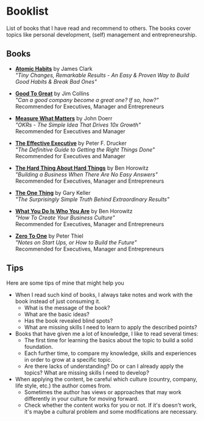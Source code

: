 # Booklist

List of books that I have read and recommend to others. The books cover topics like personal development, (self) management and entrepreneurship.

## Books

- [**Atomic Habits**](https://jamesclear.com/atomic-habits) by James Clark <br>
  *"Tiny Changes, Remarkable  Results - An Easy & Proven Way to Build Good Habits & Break Bad Ones"*

- [**Good To Great**](https://en.wikipedia.org/wiki/Good_to_Great) by Jim Collins <br>
  *"Can a good company become a great one? If so, how?"* <br>
  Recommended for Executives, Manager and Entrepreneurs
  
- [**Measure What Matters**](https://www.amazon.com/Measure-What-Matters-Google-Foundation/dp/0525536221) by John Doerr <br>
  *"OKRs - The Simple Idea That Drives 10x Growth"* <br>
  Recommended for Executives and Manager

- [**The Effective Executive**](https://www.amazon.com/Effective-Executive-Definitive-Harperbusiness-Essentials/dp/0060833459) by Peter F. Drucker <br>
  *"The Definitive Guide to Getting the Right Things Done"* <br>
  Recommended for Executives and Manager

- [**The Hard Thing About Hard Things**](https://www.amazon.com/Hard-Thing-About-Things-Building/dp/0062273205) by Ben Horowitz <br>
  *"Building a Business When There Are No Easy Answers"* <br>
  Recommended for Executives, Manager and Entrepreneurs

- [**The One Thing**](https://www.the1thing.com/) by Gary Keller <br>
  *"The Surprisingly Simple Truth Behind Extraordinary Results"*

- [**What You Do Is Who You Are**](https://www.amazon.com/What-You-Do-Who-Are/dp/0062871331) by Ben Horowitz <br>
  *"How To Create Your Business Culture"* <br>
  Recommended for Executives, Manager and Entrepreneurs

- [**Zero To One**](https://www.amazon.com/Zero-One-Notes-Startups-Future/dp/0804139296) by Peter Thiel <br>
  *"Notes on Start Ups, or How to Build the Future"* <br>
  Recommended for Executives, Manager and Entrepreneurs

## Tips
Here are some tips of mine that might help you
- When I read such kind of books, I always take notes and work with the book instead of just consuming it.
  - What is the message of the book?
  - What are the basic ideas?
  - Has the book revealed blind spots?
  - What are missing skills I need to learn to apply the described points?
- Books that have given me a lot of knowledge, I like to read several times: 
  - The first time for learning the basics about the topic to build a solid foundation.
  - Each further time, to compare my knowledge, skills and experiences in order to grow at a specific topic.
  - Are there lacks of understanding? Do or can I already apply the topics? What are missing skills I need to develop? 
- When applying the content, be careful which culture (country, company, life style, etc.) the author comes from.
  - Sometimes the author has views or approaches that may work differently in your culture for moving forward.
  - Check whether the content works for you or not. If it's doesn't work, it's maybe a cultural problem and some modifications are necessary.
